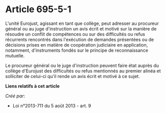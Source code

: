# Article 695-5-1

L'unité Eurojust, agissant en tant que collège, peut adresser au procureur général ou au juge d'instruction un avis écrit et
motivé sur la manière de résoudre un conflit de compétences ou sur des difficultés ou refus récurrents rencontrés dans
l'exécution de demandes présentées ou de décisions prises en matière de coopération judiciaire en application, notamment,
d'instruments fondés sur le principe de reconnaissance mutuelle.

Le procureur général ou le juge d'instruction peuvent faire état auprès du collège d'Eurojust des difficultés ou refus
mentionnés au premier alinéa et solliciter de celui-ci qu'il rende un avis écrit et motivé à ce sujet.

**Liens relatifs à cet article**

_Créé par_:

  - Loi n°2013-711 du 5 août 2013 - art. 9
